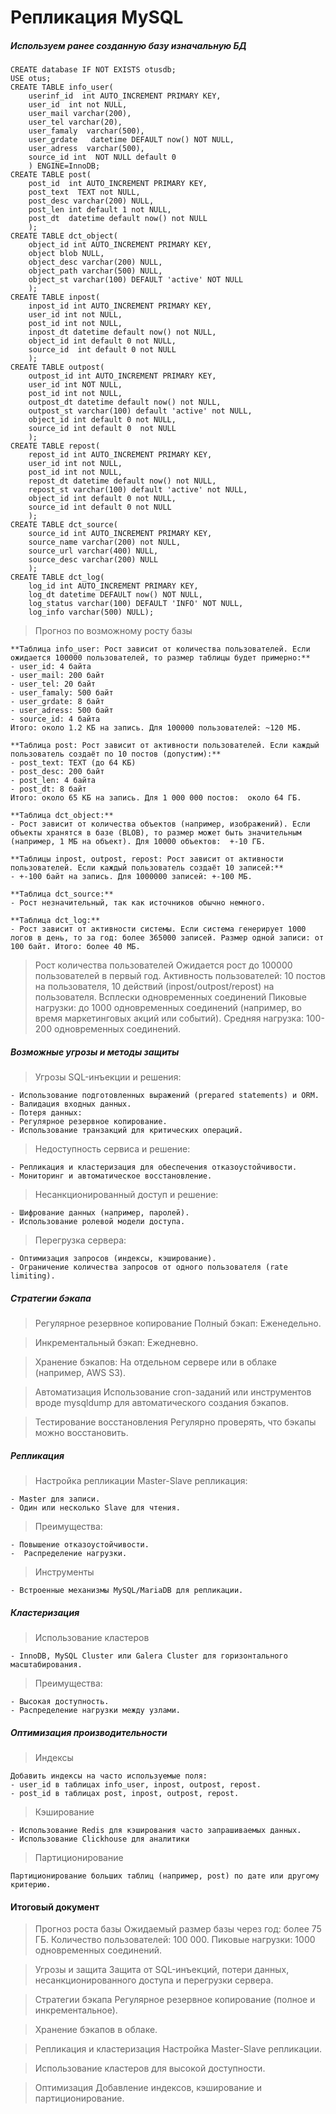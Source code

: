 # Репликация MySQL 
##### Используем ранее созданную базу изначальную БД 
```
CREATE database IF NOT EXISTS otusdb;
USE otus;
CREATE TABLE info_user(
    userinf_id  int AUTO_INCREMENT PRIMARY KEY,
    user_id  int not NULL, 
    user_mail varchar(200), 
    user_tel varchar(20),  
    user_famaly  varchar(500), 
    user_grdate   datetime DEFAULT now() NOT NULL, 
    user_adress  varchar(500),  
    source_id int  NOT NULL default 0 
    ) ENGINE=InnoDB; 
CREATE TABLE post(
    post_id  int AUTO_INCREMENT PRIMARY KEY,
    post_text  TEXT not NULL, 
    post_desc varchar(200) NULL,   
    post_len int default 1 not NULL, 
    post_dt  datetime default now() not NULL
    ); 
CREATE TABLE dct_object(
    object_id int AUTO_INCREMENT PRIMARY KEY,
    object blob NULL, 
    object_desc varchar(200) NULL, 
    object_path varchar(500) NULL, 
    object_st varchar(100) DEFAULT 'active' NOT NULL 
    );
CREATE TABLE inpost(
    inpost_id int AUTO_INCREMENT PRIMARY KEY,
    user_id int not NULL, 
    post_id int not NULL, 
    inpost_dt datetime default now() not NULL,  
    object_id int default 0 not NULL, 
    source_id  int default 0 not NULL 
    ); 
CREATE TABLE outpost(
    outpost_id int AUTO_INCREMENT PRIMARY KEY,
    user_id int NOT NULL, 
    post_id int not NULL, 
    outpost_dt datetime default now() not NULL,  
    outpost_st varchar(100) default 'active' not NULL, 
    object_id int default 0 not NULL, 
    source_id int default 0  not NULL 
    );
CREATE TABLE repost(
    repost_id int AUTO_INCREMENT PRIMARY KEY,
    user_id int not NULL, 
    post_id int not NULL,  
    repost_dt datetime default now() not NULL,  
    repost_st varchar(100) default 'active' not NULL,  
    object_id int default 0 not NULL, 
    source_id int default 0 not NULL 
    );
CREATE TABLE dct_source(
    source_id int AUTO_INCREMENT PRIMARY KEY,
    source_name varchar(200) not NULL, 
    source_url varchar(400) NULL,  
    source_desc varchar(200) NULL 
    );
CREATE TABLE dct_log(
    log_id int AUTO_INCREMENT PRIMARY KEY,
    log_dt datetime DEFAULT now() NOT NULL,
    log_status varchar(100) DEFAULT 'INFO' NOT NULL,
    log_info varchar(500) NULL);
```
> Прогноз по возможному росту базы
```
**Таблица info_user: Рост зависит от количества пользователей. Если ожидается 100000 пользователей, то размер таблицы будет примерно:**
- user_id: 4 байта
- user_mail: 200 байт
- user_tel: 20 байт
- user_famaly: 500 байт
- user_grdate: 8 байт
- user_adress: 500 байт
- source_id: 4 байта
Итого: около 1.2 КБ на запись. Для 100000 пользователей: ~120 МБ.

**Таблица post: Рост зависит от активности пользователей. Если каждый пользователь создаёт по 10 постов (допустим):**
- post_text: TEXT (до 64 КБ)
- post_desc: 200 байт
- post_len: 4 байта
- post_dt: 8 байт
Итого: около 65 КБ на запись. Для 1 000 000 постов:  около 64 ГБ.

**Таблица dct_object:** 
- Рост зависит от количества объектов (например, изображений). Если объекты хранятся в базе (BLOB), то размер может быть значительным (например, 1 МБ на объект). Для 10000 объектов:  +-10 ГБ.

**Таблицы inpost, outpost, repost: Рост зависит от активности пользователей. Если каждый пользователь создаёт 10 записей:**
- +-100 байт на запись. Для 1000000 записей: +-100 МБ.

**Таблица dct_source:**
- Рост незначительный, так как источников обычно немного.

**Таблица dct_log:**
- Рост зависит от активности системы. Если система генерирует 1000 логов в день, то за год: более 365000 записей. Размер одной записи: от 100 байт. Итого: более 40 МБ.
```
> Рост количества пользователей
> Ожидается рост до 100000 пользователей в первый год.
> Активность пользователей: 10 постов на пользователя, 10 действий (inpost/outpost/repost) на пользователя.
> Всплески одновременных соединений
> Пиковые нагрузки: до 1000 одновременных соединений (например, во время маркетинговых акций или событий).
> Средняя нагрузка: 100-200 одновременных соединений.

##### Возможные угрозы и методы защиты
> Угрозы
> SQL-инъекции и решения:
```
- Использование подготовленных выражений (prepared statements) и ORM.
- Валидация входных данных.
- Потеря данных:
- Регулярное резервное копирование.
- Использование транзакций для критических операций.
```
> Недоступность сервиса и решение:
```
- Репликация и кластеризация для обеспечения отказоустойчивости.
- Мониторинг и автоматическое восстановление.
```
> Несанкционированный доступ и решение:
``` 
- Шифрование данных (например, паролей).
- Использование ролевой модели доступа.
```
> Перегрузка сервера:
```
- Оптимизация запросов (индексы, кэширование).
- Ограничение количества запросов от одного пользователя (rate limiting).
```
##### Стратегии бэкапа
> Регулярное резервное копирование
> Полный бэкап: Еженедельно.

> Инкрементальный бэкап: Ежедневно.

> Хранение бэкапов: На отдельном сервере или в облаке (например, AWS S3).

> Автоматизация
> Использование cron-заданий или инструментов вроде mysqldump для автоматического создания бэкапов.

> Тестирование восстановления
> Регулярно проверять, что бэкапы можно восстановить.
##### Репликация
> Настройка репликации
> Master-Slave репликация:
```
- Master для записи.
- Один или несколько Slave для чтения.
```
> Преимущества:
```
- Повышение отказоустойчивости.
-  Распределение нагрузки.
```
> Инструменты
```
- Встроенные механизмы MySQL/MariaDB для репликации.
```
##### Кластеризация
> Использование кластеров
```
- InnoDB, MySQL Cluster или Galera Cluster для горизонтального масштабирования.
```
> Преимущества:
```
- Высокая доступность.
- Распределение нагрузки между узлами.
```
##### Оптимизация производительности
> Индексы
```
Добавить индексы на часто используемые поля:
- user_id в таблицах info_user, inpost, outpost, repost.
- post_id в таблицах post, inpost, outpost, repost.
```
> Кэширование
```
- Использование Redis для кэширования часто запрашиваемых данных.
- Использование Clickhouse для аналитики
```
> Партиционирование
```
Партиционирование больших таблиц (например, post) по дате или другому критерию.
```

#### Итоговый документ
> Прогноз роста базы
> Ожидаемый размер базы через год: более 75 ГБ. 
> Количество пользователей: 100 000.
> Пиковые нагрузки: 1000 одновременных соединений.

> Угрозы и защита
> Защита от SQL-инъекций, потери данных, несанкционированного доступа и перегрузки сервера.

> Стратегии бэкапа
> Регулярное резервное копирование (полное и инкрементальное).

> Хранение бэкапов в облаке.

> Репликация и кластеризация
> Настройка Master-Slave репликации.

> Использование кластеров для высокой доступности.

> Оптимизация
> Добавление индексов, кэширование и партиционирование.
	
